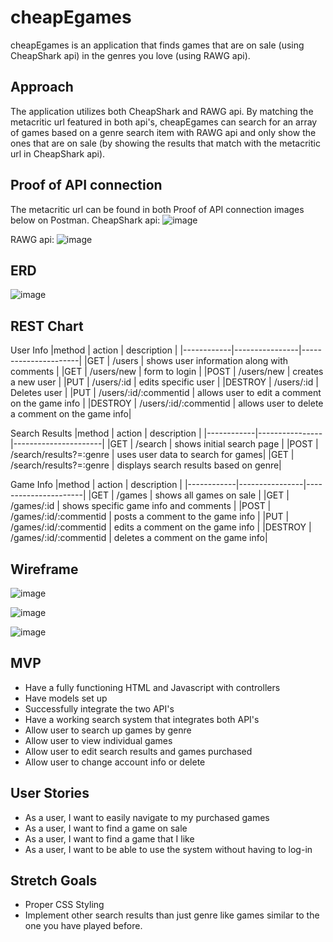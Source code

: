 # cheapEgames

cheapEgames is an application that finds games that are on sale (using CheapShark api) in the genres you love (using RAWG api). 
## Approach

The application utilizes both CheapShark and RAWG api.
By matching the metacritic url featured in both api's, cheapEgames can search for an array of games based on a genre search item with RAWG api and only show the ones that are on sale (by showing the results that match with the metacritic url in CheapShark api).

## Proof of API connection
The metacritic url can be found in both Proof of API connection images below on Postman. 
CheapShark api: 
![image](https://user-images.githubusercontent.com/110140349/189820848-31dd2ee4-f055-45ea-a364-93909c4badd9.png)

RAWG api:
![image](https://user-images.githubusercontent.com/110140349/189822620-f9d0febe-a3d0-4555-8ad9-05cbfc743d4f.png)

## ERD
![image](https://user-images.githubusercontent.com/110140349/190029506-87b34e9b-f5ed-43e1-9188-07e8505b7cbb.png)

## REST Chart

User Info
|method      | action         | description          |
|------------|----------------|----------------------|
|GET         | /users          | shows user information along with comments | 
|GET         | /users/new      | form to login        |
|POST        | /users/new      | creates a new user   |
|PUT         | /users/:id      | edits specific user  |
|DESTROY     | /users/:id      | Deletes user         |
|PUT         | /users/:id/:commentid | allows user to edit a comment on the game info |
|DESTROY     | /users/:id/:commentid | allows user to delete a comment on the game info| 

Search Results
|method      | action         | description          |
|------------|----------------|----------------------|
|GET         | /search        | shows initial search page  | 
|POST        | /search/results?=:genre | uses user data to search for games|
|GET         | /search/results?=:genre | displays search results based on genre|

Game Info
|method      | action         | description          |
|------------|----------------|----------------------|
|GET         | /games         | shows all games on sale | 
|GET         | /games/:id     | shows specific game info and comments |
|POST        | /games/:id/:commentid | posts a comment to the game info |
|PUT         | /games/:id/:commentid | edits a comment on the game info |
|DESTROY     | /games/:id/:commentid | deletes a comment on the game info| 

## Wireframe
![image](https://user-images.githubusercontent.com/110140349/189824570-121f81ae-bfa5-41aa-a424-664897cf6cba.png)

![image](https://user-images.githubusercontent.com/110140349/189824288-6647e53d-f618-4651-9b4e-ea7c7f671a39.png)

![image](https://user-images.githubusercontent.com/110140349/189824961-bc17349c-c51b-4fe8-ab26-da0247d52471.png)


## MVP
* Have a fully functioning HTML and Javascript with controllers
* Have models set up
* Successfully integrate the two API's
* Have a working search system that integrates both API's
* Allow user to search up games by genre
* Allow user to view individual games
* Allow user to edit search results and games purchased
* Allow user to change account info or delete

## User Stories
* As a user, I want to easily navigate to my purchased games
* As a user, I want to find a game on sale
* As a user, I want to find a game that I like
* As a user, I want to be able to use the system without having to log-in

## Stretch Goals
* Proper CSS Styling
* Implement other search results than just genre like games similar to the one you have played before.
